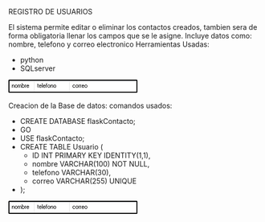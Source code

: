 REGISTRO DE USUARIOS

El sistema permite editar o eliminar los contactos creados, tambien sera de forma obligatoria llenar los campos que se 
le asigne.
Incluye datos como: nombre, telefono y correo electronico
Herramientas Usadas:
- python
- SQLserver

![Image_Alt](https://github.com/Manu-Crack/SQLserverRegistro/blob/071ef7d75aad0d27fdb88eebafb6b2413ce92d74/image.png)

Creacion de la Base de datos:
comandos usados:

- CREATE DATABASE flaskContacto;
- GO
- USE flaskContacto;
- CREATE TABLE Usuario (
  - ID INT PRIMARY KEY IDENTITY(1,1),
  - nombre VARCHAR(100) NOT NULL,
  - telefono VARCHAR(30),
  - correo VARCHAR(255) UNIQUE
- );

![Image_Alt](https://github.com/Manu-Crack/SQLserverRegistro/blob/2d0bcf9acfa5faef3d2e2ce8737978eb3a05209f/image.png)
